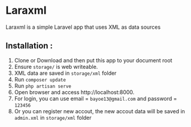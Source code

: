 # Laraxml

Laraxml is a simple Laravel app that uses XML as data sources

## Installation :

1. Clone or Download and then put this app to your document root
2. Ensure `storage/` is web writeable.
3. XML data are saved in `storage/xml` folder
4. Run `composer update`
5. Run `php artisan serve`
6. Open browser and access http://localhost:8000.
7. For login, you can use email = `bayoe13@gmail.com` and password = `123456`
8. Or you can register new accout, the new accout data will be saved in `admin.xml` in `storage/xml` folder